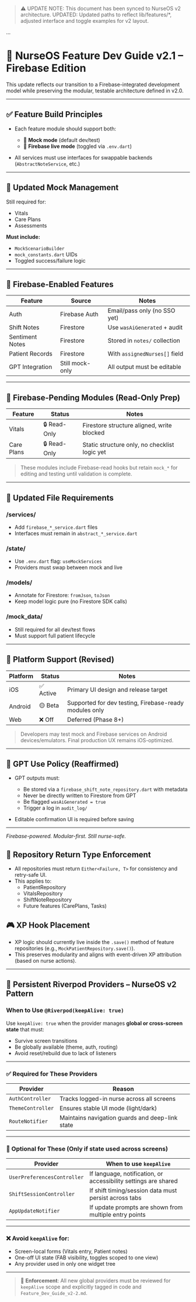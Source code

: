 > ⚠️ UPDATE NOTE: This document has been synced to NurseOS v2 architecture.
> UPDATED: Updated paths to reflect lib/features/*, adjusted interface and toggle examples for v2 layout.

...

# 📘 NurseOS Feature Dev Guide v2.1 – Firebase Edition

This update reflects our transition to a Firebase-integrated development model while preserving the modular, testable architecture defined in v2.0.

---

## ✅ Feature Build Principles

* Each feature module should support both:

  * 🔁 **Mock mode** (default dev/test)
  * 🔗 **Firebase live mode** (toggled via `.env.dart`)

* All services must use interfaces for swappable backends (`AbstractNoteService`, etc.)

---

## 🧪 Updated Mock Management

Still required for:

* Vitals
* Care Plans
* Assessments

**Must include:**

* `MockScenarioBuilder`
* `mock_constants.dart` UIDs
* Toggled success/failure logic

---

## 🔐 Firebase-Enabled Features

| Feature         | Source          | Notes                         |
| --------------- | --------------- | ----------------------------- |
| Auth            | Firebase Auth   | Email/pass only (no SSO yet)  |
| Shift Notes     | Firestore       | Use `wasAiGenerated` + audit  |
| Sentiment Notes | Firestore       | Stored in `notes/` collection |
| Patient Records | Firestore       | With `assignedNurses[]` field |
| GPT Integration | Still mock-only | All output must be editable   |

---

## 🔄 Firebase-Pending Modules (Read-Only Prep)

| Feature    | Status       | Notes                                         |
| ---------- | ------------ | --------------------------------------------- |
| Vitals     | 🔒 Read-Only | Firestore structure aligned, write blocked    |
| Care Plans | 🔒 Read-Only | Static structure only, no checklist logic yet |

> These modules include Firebase-read hooks but retain `mock_*` for editing and testing until validation is complete.

---

## 📁 Updated File Requirements

### /services/

* Add `firebase_*_service.dart` files
* Interfaces must remain in `abstract_*_service.dart`

### /state/

* Use `.env.dart` flag: `useMockServices`
* Providers must swap between mock and live

### /models/

* Annotate for Firestore: `fromJson`, `toJson`
* Keep model logic pure (no Firestore SDK calls)

### /mock\_data/

* Still required for all dev/test flows
* Must support full patient lifecycle

---

## 🧭 Platform Support (Revised)

| Platform | Status   | Notes                                                  |
| -------- | -------- | ------------------------------------------------------ |
| iOS      | ✅ Active | Primary UI design and release target                   |
| Android  | 🟡 Beta  | Supported for dev testing, Firebase-ready modules only |
| Web      | ❌ Off    | Deferred (Phase 8+)                                    |

> Developers may test mock and Firebase services on Android devices/emulators. Final production UX remains iOS-optimized.

---

## 🧠 GPT Use Policy (Reaffirmed)

* GPT outputs must:

  * Be stored via a `firebase_shift_note_repository.dart` with metadata
  * Never be directly written to Firestore from GPT
  * Be flagged `wasAiGenerated = true`
  * Trigger a log in `audit_log/`

* Editable confirmation UI is required before saving

---

*Firebase-powered. Modular-first. Still nurse-safe.*


<!-- v2.1 update – Jun 22 -->

## 🔁 Repository Return Type Enforcement

* All repositories must return `Either<Failure, T>` for consistency and retry-safe UI.
* This applies to:
  - PatientRepository
  - VitalsRepository
  - ShiftNoteRepository
  - Future features (CarePlans, Tasks)

## 🎮 XP Hook Placement

* XP logic should currently live inside the `.save()` method of feature repositories (e.g., `MockPatientRepository.save()`).
* This preserves modularity and aligns with event-driven XP attribution (based on nurse actions).

---

## 🧠 Persistent Riverpod Providers – NurseOS v2 Pattern

### When to Use `@Riverpod(keepAlive: true)`

Use `keepAlive: true` when the provider manages **global or cross-screen state** that must:
- Survive screen transitions
- Be globally available (theme, auth, routing)
- Avoid reset/rebuild due to lack of listeners

---

### ✅ Required for These Providers

| Provider               | Reason |
|------------------------|--------|
| `AuthController`       | Tracks logged-in nurse across all screens |
| `ThemeController`      | Ensures stable UI mode (light/dark) |
| `RouteNotifier`        | Maintains navigation guards and deep-link state |

---

### 🔁 Optional for These (Only if state used across screens)

| Provider                      | When to use `keepAlive` |
|-------------------------------|--------------------------|
| `UserPreferencesController`   | If language, notification, or accessibility settings are shared |
| `ShiftSessionController`      | If shift timing/session data must persist across tabs |
| `AppUpdateNotifier`           | If update prompts are shown from multiple entry points |

---

### ❌ Avoid `keepAlive` for:
- Screen-local forms (Vitals entry, Patient notes)
- One-off UI state (FAB visibility, toggles scoped to one view)
- Any provider used in only one widget tree

---

> 📌 **Enforcement**: All new global providers must be reviewed for `keepAlive` scope and explicitly tagged in code and `Feature_Dev_Guide_v2-2.md`.
